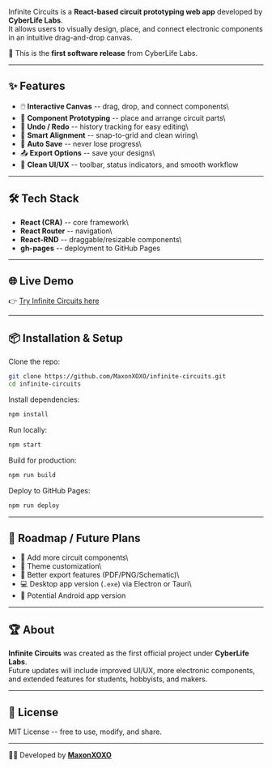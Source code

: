 
Infinite Circuits is a **React-based circuit prototyping web app**
developed by **CyberLife Labs**.\
It allows users to visually design, place, and connect electronic
components in an intuitive drag-and-drop canvas.

🚀 This is the **first software release** from CyberLife Labs.

------------------------------------------------------------------------

## ✨ Features

-   🖱️ **Interactive Canvas** -- drag, drop, and connect components\
-   🧩 **Component Prototyping** -- place and arrange circuit parts\
-   📜 **Undo / Redo** -- history tracking for easy editing\
-   📐 **Smart Alignment** -- snap-to-grid and clean wiring\
-   💾 **Auto Save** -- never lose progress\
-   📤 **Export Options** -- save your designs\
-   🎨 **Clean UI/UX** -- toolbar, status indicators, and smooth
    workflow

------------------------------------------------------------------------

## 🛠️ Tech Stack

-   **React (CRA)** -- core framework\
-   **React Router** -- navigation\
-   **React-RND** -- draggable/resizable components\
-   **gh-pages** -- deployment to GitHub Pages

------------------------------------------------------------------------

## 🌐 Live Demo

👉 [Try Infinite Circuits
here](https://maxonxoxo.github.io/infinite-circuits)

------------------------------------------------------------------------

## 📦 Installation & Setup

Clone the repo:

``` bash
git clone https://github.com/MaxonXOXO/infinite-circuits.git
cd infinite-circuits
```

Install dependencies:

``` bash
npm install
```

Run locally:

``` bash
npm start
```

Build for production:

``` bash
npm run build
```

Deploy to GitHub Pages:

``` bash
npm run deploy
```

------------------------------------------------------------------------

## 🧭 Roadmap / Future Plans

-   🔧 Add more circuit components\
-   🎨 Theme customization\
-   💾 Better export features (PDF/PNG/Schematic)\
-   💻 Desktop app version (`.exe`) via Electron or Tauri\
-   📱 Potential Android app version

------------------------------------------------------------------------

## 🏆 About

**Infinite Circuits** was created as the first official project under
**CyberLife Labs**.\
Future updates will include improved UI/UX, more electronic components,
and extended features for students, hobbyists, and makers.

------------------------------------------------------------------------

## 📜 License

MIT License -- free to use, modify, and share.

------------------------------------------------------------------------

👨‍💻 Developed by **[MaxonXOXO](https://github.com/MaxonXOXO)**
